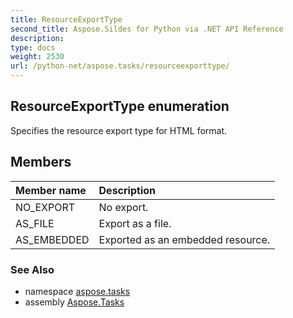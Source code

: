 ```yaml
---
title: ResourceExportType
second_title: Aspose.Sildes for Python via .NET API Reference
description: 
type: docs
weight: 2530
url: /python-net/aspose.tasks/resourceexporttype/
---
```


## ResourceExportType enumeration

Specifies the resource export type for HTML format.

## Members
| Member name | Description |
| :- | :- |
|NO_EXPORT|No export.|
|AS_FILE|Export as a file.|
|AS_EMBEDDED|Exported as an embedded resource.|

### See Also

* namespace [aspose.tasks](/tasks/python-net/aspose.tasks/)
* assembly [Aspose.Tasks](/tasks/python-net/)

